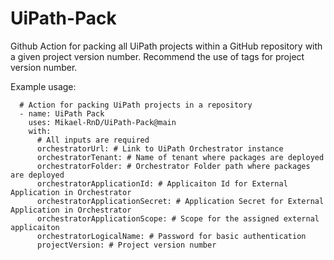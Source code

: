 # UiPath-Pack
Github Action for packing all UiPath projects within a GitHub repository with a given project version number. Recommend the use of tags for project version number.

Example usage:

      # Action for packing UiPath projects in a repository
      - name: UiPath Pack
        uses: Mikael-RnD/UiPath-Pack@main
        with:
          # All inputs are required
          orchestratorUrl: # Link to UiPath Orchestrator instance
          orchestratorTenant: # Name of tenant where packages are deployed
          orchestratorFolder: # Orchestrator Folder path where packages are deployed
          orchestratorApplicationId: # Applicaiton Id for External Application in Orchestrator
          orchestratorApplicationSecret: # Application Secret for External Application in Orchestrator
          orchestratorApplicationScope: # Scope for the assigned external applicaiton
          orchestratorLogicalName: # Password for basic authentication
          projectVersion: # Project version number
